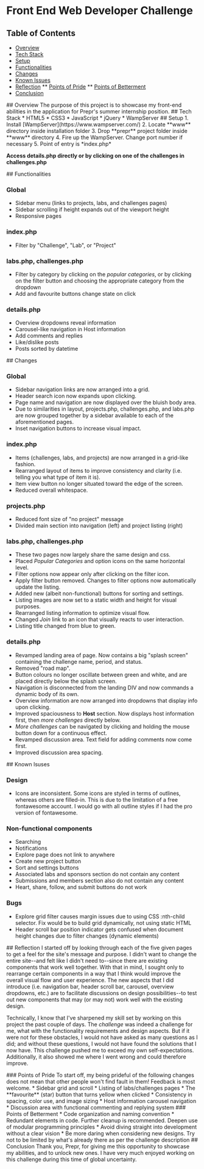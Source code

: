 # Front End Web Developer Challenge

## Table of Contents
* [Overview](#overview)
* [Tech Stack](#tech-stack)
* [Setup](#setup)
* [Functionalities](#functionalities)
* [Changes](#changes)
* [Known Issues](#known-issues)
* [Reflection](#reflection)
** [Points of Pride](#pop)
** [Points of Betterment](#pob)
* [Conclusion](#conclusion)

<a name="overview"/>
## Overview
The purpose of this project is to showcase my front-end abilities in the application for Prepr's summer internship position.

<a name="tech-stack"/>
## Tech Stack
* HTML5
* CSS3
* JavaScript
* jQuery
* WampServer

<a name="setup"/>
## Setup
1. Install [WampServer](https://www.wampserver.com/)
2. Locate **www** directory inside installation folder
3. Drop **prepr** project folder inside **www** directory
4. Fire up the WampServer. Change port number if necessary
5. Point of entry is *index.php*

**Access details.php directly or by clicking on one of the challenges in challenges.php**

<a name="functionalities"/>
## Functionalities

### Global
* Sidebar menu (links to projects, labs, and challenges pages)
* Sidebar scrolling if height expands out of the viewport height
* Responsive pages

### index.php
* Filter by "Challenge", "Lab", or "Project"

### labs.php, challenges.php
* Filter by category by clicking on the *popular categories*, or by clicking on the filter button and choosing the appropriate category from the dropdown
* Add and favourite buttons change state on click

### details.php
* Overview dropdowns reveal information
* Carousel-like navigation in Host information
* Add comments and replies
* Like/dislike posts
* Posts sorted by datetime

<a name="changes"/>
## Changes

### Global
* Sidebar navigation links are now arranged into a grid.
* Header search icon now expands upon clicking.
* Page name and navigation are now displayed over the bluish body area.
* Due to similarities in layout, projects.php, challenges.php, and labs.php are now grouped together by a sidebar available to each of the aforementioned pages.
* Inset navigation buttons to increase visual impact.

### index.php
* Items (challenges, labs, and projects) are now arranged in a grid-like fashion.
* Rearranged layout of items to improve consistency and clarity (i.e. telling you what type of item it is).
* Item view button no longer situated toward the edge of the screen.
* Reduced overall whitespace.

### projects.php
* Reduced font size of "no project" message
* Divided main section into navigation (left) and project listing (right)

### labs.php, challenges.php
* These two pages now largely share the same design and css.
* Placed *Popular Categories* and option icons on the same horizontal level.
* Filter options now appear only after clicking on the filter icon.
* Apply filter button removed. Changes to filter options now automatically update the listing.
* Added new (albeit non-functional) buttons for sorting and settings.
* Listing images are now set to a static width and height for visual purposes.
* Rearranged listing information to optimize visual flow.
* Changed *Join* link to an icon that visually reacts to user interaction.
* Listing title changed from blue to green.

### details.php
* Revamped landing area of page. Now contains a big "splash screen" containing the challenge name, period, and status.
* Removed "road map".
* Button colours no longer oscillate between green and white, and are placed directly below the splash screen.
* Navigation is disconnected from the landing DIV and now commands a dynamic body of its own.
* Overview information are now arranged into dropdowns that display info upon clicking.
* Improved spaciousness to **Host** section. Now displays host information first, then *more challenges* directly below. 
* *More challenges* can be navigated by clicking and holding the mouse button down for a continuous effect.
* Revamped discussion area. Text field for adding comments now come first.
* Improved discussion area spacing.

<a name="known-issues"/>
## Known Isuses

### Design
* Icons are inconsistent. Some icons are styled in terms of outlines, whereas others are filled-in. This is due to the limitation of a free fontawesome account. I would go with all outline styles if I had the pro version of fontawesome. 

### Non-functional components
* Searching
* Notifications
* Explore page does not link to anywhere
* Create new project button
* Sort and settings buttons
* Associated labs and sponsors section do not contain any content
* Submissions and members section also do not contain any content
* Heart, share, follow, and submit buttons do not work

### Bugs
* Explore grid filter causes margin issues due to using CSS :nth-child selector. Fix would be to build grid dynamically, not using static HTML
* Header scroll bar position indicator gets confused when document height changes due to filter changes (dynamic elements)

<a name="reflection"/>
## Reflection
I started off by looking through each of the five given pages to get a feel for the site's message and purpose. I didn't want to change the entire site--and felt like I didn't need to--since there are existing components that work well together. With that in mind, I sought only to rearrange certain components in a way that I think would improve the overall visual flow and user experience. The new aspects that I did introduce (i.e. navigation bar, header scroll bar, carousel, overview dropdowns, etc.) are to facilitate discussions on design possibilities--to test out new components that may (or may not) work well with the existing design.

Technically, I know that I've sharpened my skill set by working on this project the past couple of days. The *challenge* was indeed a challenge for me, what with the functionality requirements and design aspects. But if it were not for these obstacles, I would not have asked as many questions as I did; and without these questions, I would not have found the solutions that I now have. This challenge pushed me to exceed my own self-expectations. Additionally, it also showed me where I went wrong and could therefore improve.

<a name="pop"/>
### Points of Pride
To start off, my being prideful of the following changes does not mean that other people won't find fault in them! Feedback is most welcome.
* Sidebar grid and scroll
* Listing of labs/challenges pages
* The **favourite** (star) button that turns yellow when clicked
* Consistency in spacing, color use, and image sizing
* Host information carousel navigation
* Discussion area with functional commenting and replying system

<a name="pob"/>
### Points of Betterment
* Code organization and naming convention
* Redundant elements in code. Further cleanup is recommended. Deepen use of modular programming principles
* Avoid diving straight into development without a clear vision
* Be more daring when considering new designs. Try not to be limited by what's already there as per the challenge description

<a name="conclusion"/>
## Conclusion
Thank you, Prepr, for giving me this opportunity to showcase my abilities, and to unlock new ones. I have very much enjoyed working on this challenge during this time of global uncertainty.

